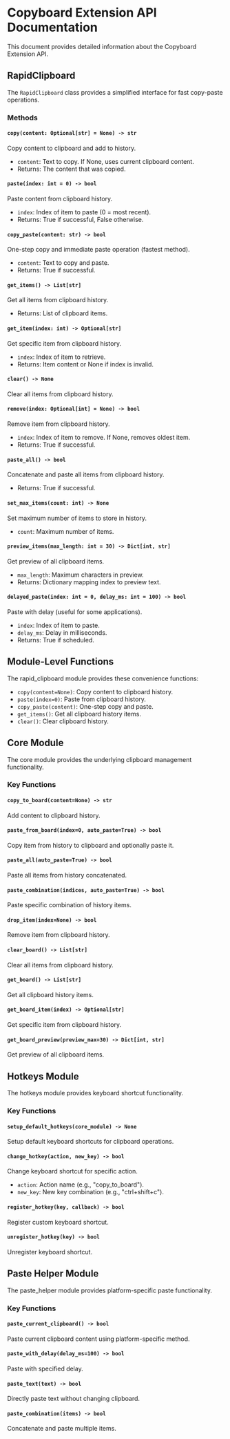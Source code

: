 # Copyboard Extension API Documentation

This document provides detailed information about the Copyboard Extension API.

## RapidClipboard

The `RapidClipboard` class provides a simplified interface for fast copy-paste operations.

### Methods

#### `copy(content: Optional[str] = None) -> str`
Copy content to clipboard and add to history.
- `content`: Text to copy. If None, uses current clipboard content.
- Returns: The content that was copied.

#### `paste(index: int = 0) -> bool`
Paste content from clipboard history.
- `index`: Index of item to paste (0 = most recent).
- Returns: True if successful, False otherwise.

#### `copy_paste(content: str) -> bool`
One-step copy and immediate paste operation (fastest method).
- `content`: Text to copy and paste.
- Returns: True if successful.

#### `get_items() -> List[str]`
Get all items from clipboard history.
- Returns: List of clipboard items.

#### `get_item(index: int) -> Optional[str]`
Get specific item from clipboard history.
- `index`: Index of item to retrieve.
- Returns: Item content or None if index is invalid.

#### `clear() -> None`
Clear all items from clipboard history.

#### `remove(index: Optional[int] = None) -> bool`
Remove item from clipboard history.
- `index`: Index of item to remove. If None, removes oldest item.
- Returns: True if successful.

#### `paste_all() -> bool`
Concatenate and paste all items from clipboard history.
- Returns: True if successful.

#### `set_max_items(count: int) -> None`
Set maximum number of items to store in history.
- `count`: Maximum number of items.

#### `preview_items(max_length: int = 30) -> Dict[int, str]`
Get preview of all clipboard items.
- `max_length`: Maximum characters in preview.
- Returns: Dictionary mapping index to preview text.

#### `delayed_paste(index: int = 0, delay_ms: int = 100) -> bool`
Paste with delay (useful for some applications).
- `index`: Index of item to paste.
- `delay_ms`: Delay in milliseconds.
- Returns: True if scheduled.

## Module-Level Functions

The rapid_clipboard module provides these convenience functions:

- `copy(content=None)`: Copy content to clipboard history.
- `paste(index=0)`: Paste from clipboard history.
- `copy_paste(content)`: One-step copy and paste.
- `get_items()`: Get all clipboard history items.
- `clear()`: Clear clipboard history.

## Core Module

The core module provides the underlying clipboard management functionality.

### Key Functions

#### `copy_to_board(content=None) -> str`
Add content to clipboard history.

#### `paste_from_board(index=0, auto_paste=True) -> bool`
Copy item from history to clipboard and optionally paste it.

#### `paste_all(auto_paste=True) -> bool`
Paste all items from history concatenated.

#### `paste_combination(indices, auto_paste=True) -> bool`
Paste specific combination of history items.

#### `drop_item(index=None) -> bool`
Remove item from clipboard history.

#### `clear_board() -> List[str]`
Clear all items from clipboard history.

#### `get_board() -> List[str]`
Get all clipboard history items.

#### `get_board_item(index) -> Optional[str]`
Get specific item from clipboard history.

#### `get_board_preview(preview_max=30) -> Dict[int, str]`
Get preview of all clipboard items.

## Hotkeys Module

The hotkeys module provides keyboard shortcut functionality.

### Key Functions

#### `setup_default_hotkeys(core_module) -> None`
Setup default keyboard shortcuts for clipboard operations.

#### `change_hotkey(action, new_key) -> bool`
Change keyboard shortcut for specific action.
- `action`: Action name (e.g., "copy_to_board").
- `new_key`: New key combination (e.g., "ctrl+shift+c").

#### `register_hotkey(key, callback) -> bool`
Register custom keyboard shortcut.

#### `unregister_hotkey(key) -> bool`
Unregister keyboard shortcut.

## Paste Helper Module

The paste_helper module provides platform-specific paste functionality.

### Key Functions

#### `paste_current_clipboard() -> bool`
Paste current clipboard content using platform-specific method.

#### `paste_with_delay(delay_ms=100) -> bool`
Paste with specified delay.

#### `paste_text(text) -> bool`
Directly paste text without changing clipboard.

#### `paste_combination(items) -> bool`
Concatenate and paste multiple items. 